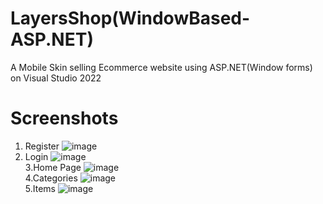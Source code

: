 # LayersShop(WindowBased-ASP.NET)
A Mobile Skin selling Ecommerce website using ASP.NET(Window forms) on Visual Studio 2022 <br>

# Screenshots
1. Register
![image](https://github.com/YSH-NYK/LayersShop-WindowBased-ASP.NET-/assets/168950684/61d35158-ca66-49a9-b757-167c8b76d0d5) <br>
2. Login
![image](https://github.com/YSH-NYK/LayersShop-WindowBased-ASP.NET-/assets/168950684/9d2b2c5e-acd0-46a0-b4be-d25bf9ff4001) <br>
3.Home Page
![image](https://github.com/YSH-NYK/LayersShop-WindowBased-ASP.NET-/assets/168950684/d2473ebf-b9b6-4aa5-9b78-1f22218013d5) <br>
4.Categories
![image](https://github.com/YSH-NYK/LayersShop-WindowBased-ASP.NET-/assets/168950684/4a7d8156-775e-435d-abf9-e5d111b14c38) <br>
5.Items
![image](https://github.com/YSH-NYK/LayersShop-WindowBased-ASP.NET-/assets/168950684/29727326-711b-43fc-9bc2-fc7f593613fa) <br>


